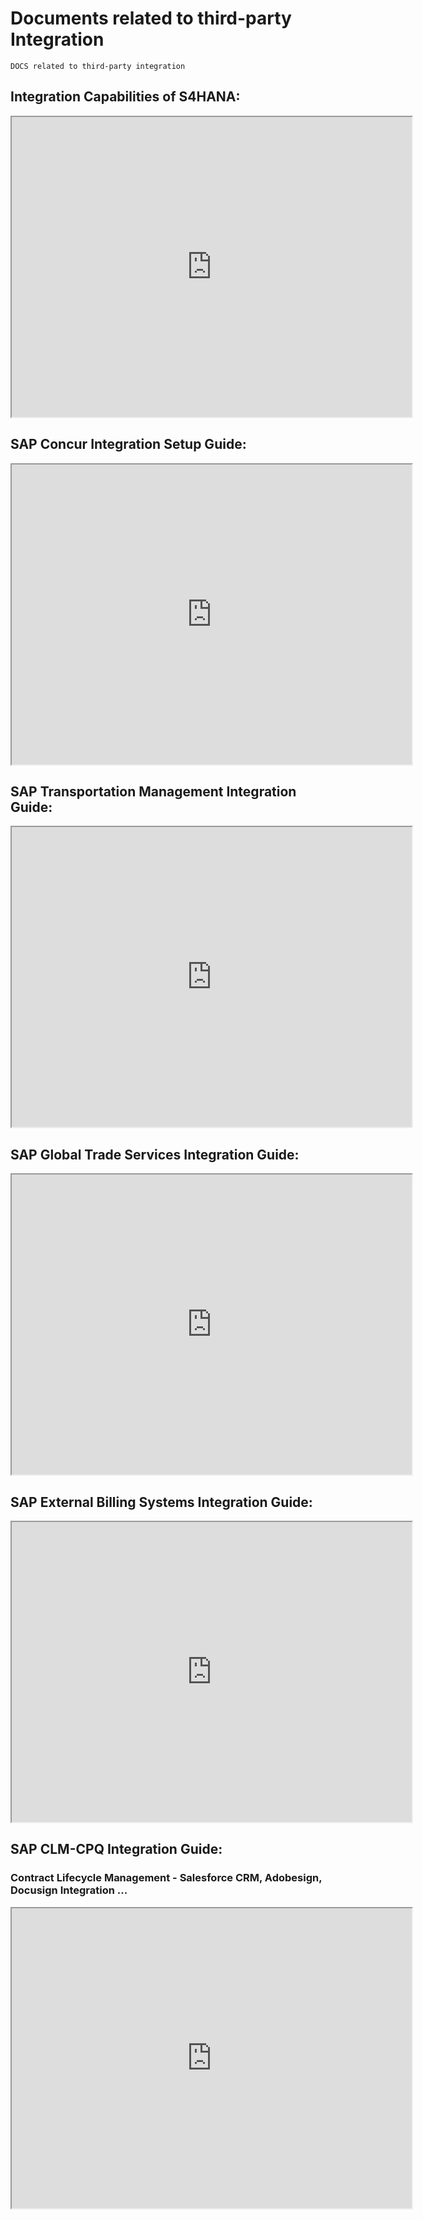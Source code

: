 # Documents related to third-party Integration

```
DOCS related to third-party integration

```

## Integration Capabilities of S4HANA:

<iframe src="https://drive.google.com/file/d/1JP9zWp4rzcW0xVmxcWQBo_2TYuVISjYf/preview" width="640" height="480"></iframe>


## SAP Concur Integration Setup Guide:

<iframe src="https://drive.google.com/file/d/1rjZ5r8_3Gw1Hlj9p6sq9vBrXD12vTEyq/preview" width="640" height="480"></iframe>


## SAP Transportation Management Integration Guide:

<iframe src="https://drive.google.com/file/d/12SPQ8zbH6ZBc0AfRDMP6fetP3qqM413d/preview" width="640" height="480"></iframe>


## SAP Global Trade Services Integration Guide:

<iframe src="https://drive.google.com/file/d/1Ft6O7FLajJ1qiikg_2IMbkTxo5iztzBr/preview" width="640" height="480"></iframe>


## SAP External Billing Systems Integration Guide:

<iframe src="https://drive.google.com/file/d/1iU3eWK02xZ8zTZUiO-PPaiP-NT7nxRyy/preview" width="640" height="480"></iframe>


## SAP CLM-CPQ Integration Guide:

### Contract Lifecycle Management - Salesforce CRM, Adobesign, Docusign Integration ...

<iframe src="https://drive.google.com/file/d/1GATWaJwjTXlCfnnGC11Huk9Jb5LNaf-F/preview" width="640" height="480"></iframe>